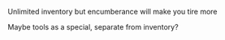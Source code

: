 Unlimited inventory but encumberance will make you tire more

Maybe tools as a special, separate from inventory?
